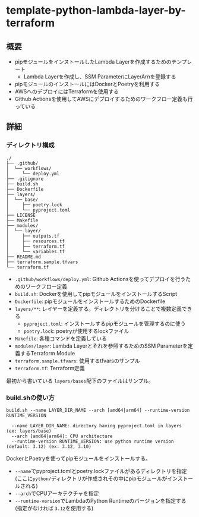 # template-python-lambda-layer-by-terraform
## 概要

- pipモジュールをインストールしたLambda Layerを作成するためのテンプレート
  - Lambda Layerを作成し、SSM ParameterにLayerArnを登録する
- pipモジュールのインストールにはDockerとPoetryを利用する
- AWSへのデプロイにはTerraformを使用する
- Github Actionsを使用してAWSにデプロイするためのワークフロー定義も行っている

## 詳細
### ディレクトリ構成
```
./
├── .github/
│  └── workflows/
│     └── deploy.yml
├── .gitignore
├── build.sh
├── Dockerfile
├── layers/
│  └── base/
│     ├── poetry.lock
│     └── pyproject.toml
├── LICENSE
├── Makefile
├── modules/
│  └── layer/
│     ├── outputs.tf
│     ├── resources.tf
│     ├── terraform.tf
│     └── variables.tf
├── README.md
├── terraform.sample.tfvars
└── terraform.tf
```

- `.github/workflows/deploy.yml`: Github Actionsを使ってデプロイを行うためのワークフロー定義
- `build.sh`: Dockerを使用してpipモジュールをインストールするScript
- `Dockerfile`: pipモジュールをインストールするためのDockerfile
- `layers/**`: レイヤーを定義する。ディレクトリを分けることで複数定義できる
    - `pyproject.toml`: インストールするpipモジュールを管理するのに使う
    - `poetry.lock`: poetryが使用するlockファイル
- `Makefile`: 各種コマンドを定義している
- `modules/layer`: Lambda Layerとそれを参照するためのSSM Parameterを定義するTerraform Module
- `terraform.sample.tfvars`: 使用するtfvarsのサンプル
- `terraform.tf`: Terraform定義

最初から書いている `layers/bases`配下のファイルはサンプル。

### build.shの使い方
```
build.sh --name LAYER_DIR_NAME --arch [amd64|arm64] --runtime-version RUNTIME_VERSION

  --name LAYER_DIR_NAME: directory having pyproject.toml in layers (ex: layers/base)
  --arch [amd64|arm64]: CPU architecture
  --runtime-version RUNTIME_VERSION: use python runtime version (default: 3.12) (ex: 3.12, 3.10)
```

DockerとPoetryを使ってpipモジュールをインストールする。

- `--name`でpyproject.tomlとpoetry.lockファイルがあるディレクトリを指定 (ここに`python/`ディレクトリが作成されその中にpipモジュールがインストールされる)
- `--arch`でCPUアーキテクチャを指定
- `--runtime-version`でLambdaのPython Runtimeのバージョンを指定する (指定がなければ `3.12`を使用する)
